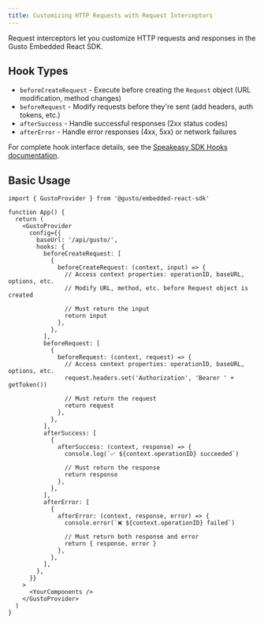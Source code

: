 ```yaml
---
title: Customizing HTTP Requests with Request Interceptors
---
```


Request interceptors let you customize HTTP requests and responses in the Gusto Embedded React SDK.

## Hook Types

- `beforeCreateRequest` - Execute before creating the `Request` object (URL modification, method changes)
- `beforeRequest` - Modify requests before they're sent (add headers, auth tokens, etc.)
- `afterSuccess` - Handle successful responses (2xx status codes)
- `afterError` - Handle error responses (4xx, 5xx) or network failures

For complete hook interface details, see the [Speakeasy SDK Hooks documentation](https://www.speakeasy.com/docs/customize/code/sdk-hooks).

## Basic Usage

```tsx
import { GustoProvider } from '@gusto/embedded-react-sdk'

function App() {
  return (
    <GustoProvider
      config={{
        baseUrl: '/api/gusto/',
        hooks: {
          beforeCreateRequest: [
            {
              beforeCreateRequest: (context, input) => {
                // Access context properties: operationID, baseURL, options, etc.
                // Modify URL, method, etc. before Request object is created

                // Must return the input
                return input
              },
            },
          ],
          beforeRequest: [
            {
              beforeRequest: (context, request) => {
                // Access context properties: operationID, baseURL, options, etc.
                request.headers.set('Authorization', 'Bearer ' + getToken())

                // Must return the request
                return request
              },
            },
          ],
          afterSuccess: [
            {
              afterSuccess: (context, response) => {
                console.log(`✅ ${context.operationID} succeeded`)

                // Must return the response
                return response
              },
            },
          ],
          afterError: [
            {
              afterError: (context, response, error) => {
                console.error(`❌ ${context.operationID} failed`)

                // Must return both response and error
                return { response, error }
              },
            },
          ],
        },
      }}
    >
      <YourComponents />
    </GustoProvider>
  )
}
```
